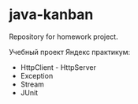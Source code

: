 # java-kanban
Repository for homework project.

Учебный проект Яндекс практикум: 
- HttpClient - HttpServer
- Exception
- Stream
- JUnit
